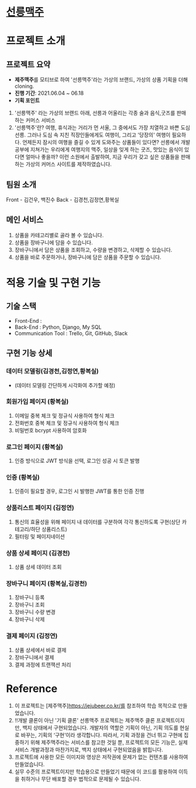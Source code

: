 # [선릉맥주](https://youtu.be/iNovavF_PoI)

# 프로젝트 소개

## 프로젝트 요약
- **제주맥주**를 모티브로 하여 '선릉맥주'라는 가상의 브랜드, 가상의 상품 기획을 더해 cloning.
- **진행 기간**: 2021.06.04 ~ 06.18
- **기획 포인트**
1. '선릉맥주' 라는 가상의 브랜드 아래, 선릉과 어울리는 각종 술과 음식,굿즈를 판매하는 커머스 서비스
2. '선릉맥주'란?
여행, 휴식과는 거리가 먼 서울, 그 중에서도 가장 치열하고 바쁜 도심 선릉.
그러나 도심 속 지친 직장인들에게도 여행이, 그리고 '당장의' 여행이 필요하다.
언제든지 잠시의 여행을 즐길 수 있게 도와주는 상품들이 있다면?
선릉에서 개발 공부에 지쳐가는 우리에게 여행지의 맥주, 일상을 잊게 하는 굿즈, 맛있는 음식이 있다면 얼마나 좋을까?
이런 소원에서 출발하여, 지금 우리가 갖고 싶은 상품들을 판매하는 가상의 커머스 사이트를 제작하였습니다.

## 팀원 소개
Front - 김건우, 백진수
Back - 김경천,김정연,황복실

## 메인 서비스
1. 상품을 카테고리별로 골라 볼 수 있습니다.
2. 상품을 장바구니에 담을 수 있습니다.
3. 장바구니에서 담은 상품을 조회하고, 수량을 변경하고, 삭제할 수 있습니다.
3. 상품을 바로 주문하거나, 장바구니에 담은 상품을 주문할 수 있습니다.

# 적용 기술 및 구현 기능
## 기술 스택
- Front-End : 
- Back-End : Python, Django, My SQL
- Communication Tool : Trello, Git, GitHub, Slack
## 구현 기능 상세
### 데이터 모델링(김경천,김정연,황복실)
- (데이터 모델링 간단하게 시각화여 추가할 예정)
### 회원가입 페이지 (황복실)
1. 이메일 중복 체크 및 정규식 사용하여 형식 체크
2. 전화번호 중복 체크 및 정규식 사용하여 형식 체크
3. 비밀번호 bcrypt 사용하여 암호화
### 로그인 페이지 (황복실)
1. 인증 방식으로 JWT 방식을 선택, 로그인 성공 시 토큰 발행
### 인증 (황복실)
1. 인증이 필요할 경우, 로그인 시 발행한 JWT를 통한 인증 진행
### 상품리스트 페이지 (김정연)
1. 통신의 효율성을 위해 페이지 내 데이터를 구분하여 각각 통신하도록 구현(상단 카테고리/하단 상품리스트)
2. 필터링 및 페이지네이션
### 상품 상세 페이지 (김경천)
1. 상품 상세 데이터 조회
### 장바구니 페이지 (황복실,김경천)
1. 장바구니 등록
2. 장바구니 조회
3. 장바구니 수량 변경
4. 장바구니 삭제
### 결제 페이지 (김정연)
1. 상품 상세에서 바로 결제
2. 장바구니에서 결제
3. 결제 과정에 트랜잭션 처리

# Reference
1. 이 프로젝트는 [제주맥주]https://jejubeer.co.kr/를 참조하여 학습 목적으로 만들었습니다.
2. !!개발 클론이 아닌 '기획 클론'
선릉맥주 프로젝트는 제주맥주 클론 프로젝트이지만, 백지 상태에서 구현되었습니다.
개발자의 역할은 기획이 아닌, 기획 의도를 현실로 바꾸는, 기획의 ‘구현’이라 생각합니다.
따라서, 기획 과정을 건너 뛰고 구현에 집중하기 위해 제주맥주라는 서비스를 참고한 것일 뿐,
프로젝트의 모든 기능은, 실제 서비스 개발과정과 마찬가지로, 백지 상태에서 구현되었음을 밝힙니다.
3. 프로젝트에 사용한 모든 이미지와 영상은 저작권에 문제가 없는 컨텐츠를 사용하여 만들었습니다.
4. 실무 수준의 프로젝트이지만 학습용으로 만들었기 때문에 이 코드를 활용하여 이득을 취하거나 무단 배포할 경우 법적으로 문제될 수 있습니다.